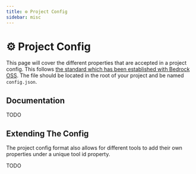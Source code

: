```yaml
---
title: ⚙️ Project Config
sidebar: misc
---
```


# ⚙️ Project Config

This page will cover the different properties that are accepted in a project config. This follows [the standard which has been established with Bedrock OSS](https://github.com/Bedrock-OSS/project-config-standard). The file should be located in the root of your project and be named `config.json`.

## Documentation

TODO

## Extending The Config

The project config format also allows for different tools to add their own properties under a unique tool id property.

TODO